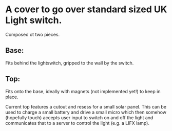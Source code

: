 A cover to go over standard sized UK Light switch.
==================================================

Composed ot two pieces.

Base:
-----
Fits behind the lightswitch, gripped to the wall by the switch.

Top:
----
Fits onto the base, ideally with magnets (not implemented yet!) to keep in place. 

Current top features a cutout and resess for a small solar panel. This can be used to charge a small battery and drive a small micro which then somehow (hopefully touch) accepts user input to switch on and off the light and communicates that to a server to control the light (e.g. a LIFX  lamp).